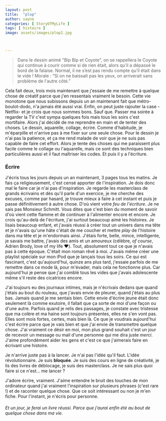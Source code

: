 ```yaml
---
layout: post
title:  "plop"
author: sayne
categories: [ StoryOfMyLife ]
tags: [ histoire ]
image: assets/images/plop2.jpg



---
```




> Dans le dessin animé "Bip Bip et Coyote", on se rappellera le Coyote qui continue à courir comme si de rien était, alors qu’il a dépassé le bord de la falaise. Normal, il ne s’est pas rendu compte qu’il était dans le vide ! Morale : “Si on ne baissait pas les yeux, on arriverait sans problème de l'autre côté.”

Cela fait deux, trois mois maintenant que j'essaie de me remettre à quelque chose de créatif parce que j'en ressentais vraiment le besoin. Cette vie monotone que nous subissons depuis un an maintenant fait que métro-boulot-dodo, n'a jamais été aussi vrai. Enfin, on peut juste rajouter la case -Netflix- et je crois que nous sommes bons. Sauf que. Passer ma soirée à regarder la TV c'est sympa quelques fois mais tous les soirs c'est mortifaire. Alors j'ai décidé de me reprendre en main et de tenter des choses. Le dessin, aquarelle, collage, écrire. Comme d'habitude, je m'éparpille et n'arrive pas à me fixer sur une seule chose. Pour le dessin je n'ai pas la patience, et ça me rend malade de voir que je ne suis pas capable de faire cet effort. Alors je tente des choses qui me paraissent plus facile comme le collage ou l'aquarelle, mais ce sont des techniques bien particulières aussi et il faut maîtriser les codes. Et puis il y a l'écriture.

### Écrire

J'écris tous les jours depuis un an maintenant, 3 pages tous les matins. Je fais ça religieusement, c'est censé apporter de l'inspiration. Je dois donc mal le faire car je n'ai pas d'inspiration. Je regarde les masterclass de grands écrivains et dès qu'il parle d'un exercice, je me cherche des excuses, comme par hasard, je trouve mieux à faire à cet instant et puis je passe définitivement à autre chose. D'où vient votre *feu de l'écriture*. Je ne sais pas Monsieur Schmitt. Vous dites que c'est  bien du moment de savoir d'où vient cette flamme et de continuer à l'alimenter encore et encore. Je crois qu'au-delà de l'écriture, j'ai surtout beaucoup aimé les histoires. Je lisais beaucoup enfant, et j'avais réussi à créer tout un univers dans ma tête et je n'avais qu'une hâte c'était de me coucher et mettre *play* de l'histoire dans ma tête et je m'endormais ainsi. J'étais forte, belle, mince, intelligente, je savais me battre, j'avais des amis et un amoureux (célèbre, *of course*, Adrien Brody, love of my life ♥️). Tout, absolument tout ce que je n'avais pas à cette époque. C'était mon roman rêvé à moi. J'avais même créer une playlist spéciale sur mon iPod que je lançais tous les soirs. Ce qui est fascinant, c'est qu'aujourd'hui, quinze ans plus tard, j'essaie parfois de me remettre dans ce mode là, pour m'évader, mais cela ne fonctionne plus. Car aujourd'hui je pense que j'ai comblé tous les vides que j'avais adolescente même s'il reste des cicatrices encore. 

J'ai toujours eu des journaux intimes, mais je n'écrivais dedans que quand j'étais au bout du rouleau, que j'avais envie de pleurer, quand j'étais au plus bas. Jamais quand je me sentais bien. Cette envie d'écrire jeune était donc seulement là comme exutoire, il fallait que ça sorte de moi d'une façon ou d'une autre. Parfois quand je relis des passages, je constate avec tristesse que ma colère et ma haine sont toujours présentes, elles ne s'en vont pas. Elles sont mois fortes, certes, mais bien là. Ce que je voudrais aujourd'hui c'est écrire parce que je vais bien et que j'ai envie de transmettre quelque chose. J'ai vraiment ce désir en moi, mon plus grand souhait c'est un jour de recevoir un message ou mail d'une personne qui me dira juste *merci*. J'aime profondément aider les gens et c'est ce que j'aimerais faire en écrivant une histoire. 

Je n'arrive juste pas à la lancer. Je n'ai pas l'idée qu'il faut. L'idée révolutionnaire. Je suis **bloquée**. Je suis des cours en ligne de créativité, je lis des livres de déblocage, je suis des masterclass. Je ne sais plus quoi faire si ce n'est... me lancer ? 

J'adore écrire, vraiment. J'aime entendre le bruit des touches de mon ordinateur quand j'ai vraiment l'inspiration sur plusieurs phrases (c'est rare !) et de raconter quelque chose. Que ce soit intéressant ou non je m'en fiche. Pour l'instant, je n'écris pour personne. 

###### Et un jour, je ferai un livre réussi. Parce que j'aurai enfin été au bout de quelque chose dans ma vie.  

